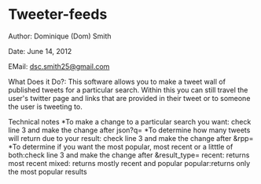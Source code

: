 Tweeter-feeds
=============

Author: Dominique (Dom) Smith

Date: June 14, 2012

EMail: dsc.smith25@gmail.com

What Does it Do?:
    This software allows you to make a tweet wall of published tweets for a particular search.
    Within this you can still travel the user's twitter page and links that are provided in their tweet or to someone
    the user is tweeting to.
    
Technical notes
    *To make a change to a particular search you want: check line 3 and make the change after json?q=
    *To determine how many tweets will return due to your result: check line 3 and make the change after &rpp=
    *To determine if you want the most popular, most recent or a litttle of both:check line 3 and make the change after &result_type=
       recent: returns most recent
       mixed: returns mostly recent and popular
       popular:returns only the most popular results
       
    
    
